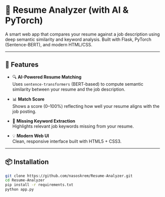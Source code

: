 # 🧠 Resume Analyzer (with AI & PyTorch)

A smart web app that compares your resume against a job description using deep semantic similarity and keyword analysis. Built with Flask, PyTorch (Sentence-BERT), and modern HTML/CSS.

---

## 🚀 Features

- 🔍 **AI-Powered Resume Matching**  
  Uses `sentence-transformers` (BERT-based) to compute semantic similarity between your resume and the job description.

- 📊 **Match Score**  
  Shows a score (0–100%) reflecting how well your resume aligns with the job posting.

- 🧠 **Missing Keyword Extraction**  
  Highlights relevant job keywords missing from your resume.

- 💡 **Modern Web UI**  
  Clean, responsive interface built with HTML5 + CSS3.

---

## 📦 Installation

```bash
git clone https://github.com/nasoskrem/Resume-Analyzer.git
cd Resume-Analyzer
pip install -r requirements.txt
python app.py
